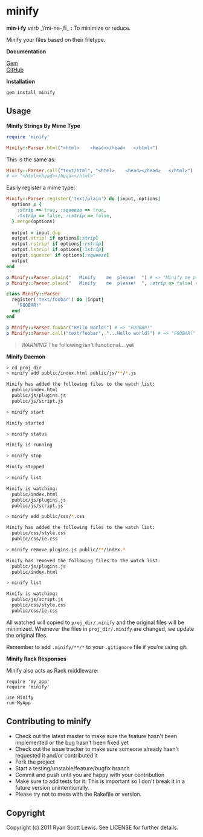 # minify

__min·i·fy__ _verb_ _\ˈmi-nə-ˌfī\_ __:__ To minimize or reduce.

Minify your files based on their filetype.

__Documentation__

[Gem](http://rubydoc.info/gems/minify/0.1.0/frames)  
[GitHub](http://rubydoc.info/github/c00lryguy/minify)

__Installation__

`gem install minify`

## Usage

__Minify Strings By Mime Type__

```ruby
require 'minify'

Minify::Parser.html("<html>    <head></head>   </html>")
```

This is the same as:

```ruby
Minify::Parser.call("text/html", "<html>    <head></head>   </html>")
# => "<html><head></head></html>"
```

Easily register a mime type:

```ruby
Minify::Parser.register('text/plain') do |input, options|
  options = {
    :strip => true, :squeeze => true,
    :lstrip => false, :rstrip => false,
  }.merge(options)
  
  output = input.dup
  output.strip! if options[:strip]
  output.rstrip! if options[:rstrip]
  output.lstrip! if options[:lstrip]
  output.squeeze! if options[:squeeze]
  output
end

p Minify::Parser.plain("   Minify    me  please!  ") # => "Minify me please!"
p Minify::Parser.plain("   Minify    me  please!  ", :strip => false) # => " Minify me please! "

class Minify::Parser
  register('text/foobar') do |input|
    "FOOBAR!"
  end
end

p Minify::Parser.foobar("Hello world!") # => "FOOBAR!"
p Minify::Parser.call("text/foobar", "...Hello world?") # => "FOOBAR!"
```

> _WARNING_
> The following isn't functional... yet

__Minify Daemon__

```sh
> cd proj_dir
> minify add public/index.html public/js/**/*.js

Minify has added the following files to the watch list:
  public/index.html
  public/js/plugins.js
  public/js/script.js

> minify start

Minify started

> minify status

Minify is running

> minify stop

Minify stopped

> minify list

Minify is watching:
  public/index.html
  public/js/plugins.js
  public/js/script.js

> minify add public/css/*.css

Minify has added the following files to the watch list:
  public/css/style.css
  public/css/ie.css

> minify remove plugins.js public/**/index.*

Minify has removed the following files to the watch list:
  public/js/plugins.js
  public/index.html

> minify list

Minify is watching:
  public/js/script.js
  public/css/style.css
  public/css/ie.css
```

All watched will copied to `proj_dir/.minify` and the original files will be 
minimized. Whenever the files in `proj_dir/.minify` are changed, we update 
the original files.

Remember to add `.minify/**/*` to your `.gitignore` file if you're using git.

__Minify Rack Responses__

Minify also acts as Rack middleware:

    require 'my_app'
    require 'minify'
    
    use Minify
    run MyApp

## Contributing to minify

* Check out the latest master to make sure the feature hasn't been implemented or the bug hasn't been fixed yet
* Check out the issue tracker to make sure someone already hasn't requested it and/or contributed it
* Fork the project
* Start a testing/unstable/feature/bugfix branch
* Commit and push until you are happy with your contribution
* Make sure to add tests for it. This is important so I don't break it in a future version unintentionally.
* Please try not to mess with the Rakefile or version.

## Copyright

Copyright (c) 2011 Ryan Scott Lewis. See LICENSE for further details.
